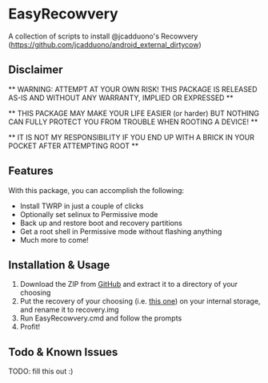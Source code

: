 # EasyRecowvery
A collection of scripts to install @jcadduono's Recowvery (https://github.com/jcadduono/android_external_dirtycow)

## Disclaimer

** WARNING: ATTEMPT AT YOUR OWN RISK! THIS PACKAGE IS RELEASED AS-IS AND WITHOUT ANY WARRANTY, IMPLIED OR EXPRESSED **

** THIS PACKAGE MAY MAKE YOUR LIFE EASIER (or harder) BUT NOTHING CAN FULLY PROTECT YOU FROM TROUBLE WHEN ROOTING A DEVICE! **

** IT IS NOT MY RESPONSIBILITY IF YOU END UP WITH A BRICK IN YOUR POCKET AFTER ATTEMPTING ROOT **


## Features
With this package, you can accomplish the following:
- Install TWRP in just a couple of clicks
- Optionally set selinux to Permissive mode
- Back up and restore boot and recovery partitions
- Get a root shell in Permissive mode without flashing anything
- Much more to come!

## Installation & Usage
1. Download the ZIP from [GitHub](https://github.com/bziemek/EasyRecowvery/archive/master.zip) and extract it to a directory of your choosing
2. Put the recovery of your choosing (i.e. [this one](https://build.nethunter.com/test-builds/twrp/lge/twrp-3.0.2-0-beta4-h918.img)) on your internal storage, and rename it to recovery.img
3. Run EasyRecowvery.cmd and follow the prompts
4. Profit!

## Todo & Known Issues
TODO: fill this out :)

